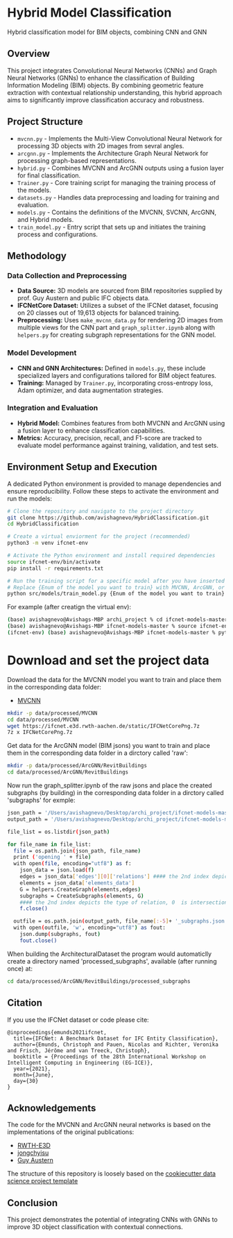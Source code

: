 # Hybrid Model Classification
Hybrid classification model for BIM objects, combining CNN and GNN

## Overview
This project integrates Convolutional Neural Networks (CNNs) and Graph Neural Networks (GNNs) to enhance the classification of Building Information Modeling (BIM) objects. By combining geometric feature extraction with contextual relationship understanding, this hybrid approach aims to significantly improve classification accuracy and robustness.

## Project Structure

- `mvcnn.py` - Implements the Multi-View Convolutional Neural Network for processing 3D objects with 2D images from sevral angles.
- `arcgnn.py` - Implements the Architecture Graph Neural Network for processing graph-based representations.
- `hybrid.py` - Combines MVCNN and ArcGNN outputs using a fusion layer for final classification.
- `Trainer.py` - Core training script for managing the training process of the models.
- `datasets.py` - Handles data preprocessing and loading for training and evaluation.
- `models.py` - Contains the definitions of the MVCNN, SVCNN, ArcGNN, and Hybrid models.
- `train_model.py` - Entry script that sets up and initiates the training process and configurations.

## Methodology

### Data Collection and Preprocessing
- **Data Source:** 3D models are sourced from BIM repositories supplied by prof. Guy Austern and public IFC objects data.
- **IFCNetCore Dataset:** Utilizes a subset of the IFCNet dataset, focusing on 20 classes out of 19,613 objects for balanced training.
- **Preprocessing:** Uses `make_mvcnn_data.py` for rendering 2D images from multiple views for the CNN part and `graph_splitter.ipynb` along with `helpers.py` for creating subgraph representations for the GNN model.

### Model Development
- **CNN and GNN Architectures:** Defined in `models.py`, these include specialized layers and configurations tailored for BIM object features.
- **Training:** Managed by `Trainer.py`, incorporating cross-entropy loss, Adam optimizer, and data augmentation strategies.

### Integration and Evaluation
- **Hybrid Model:** Combines features from both MVCNN and ArcGNN using a fusion layer to enhance classification capabilities.
- **Metrics:** Accuracy, precision, recall, and F1-score are tracked to evaluate model performance against training, validation, and test sets.

## Environment Setup and Execution

A dedicated Python environment is provided to manage dependencies and ensure reproducibility. Follow these steps to activate the environment and run the models:

```bash
# Clone the repository and navigate to the project directory
git clone https://github.com/avishagnevo/HybridClassification.git
cd HybridClassification

# Create a virtual enviorment for the project (recommended)
python3 -m venv ifcnet-env

# Activate the Python environment and install required dependencies
source ifcnet-env/bin/activate
pip install -r requirements.txt

# Run the training script for a specific model after you have inserted the data
# Replace {Enum of the model you want to train} with MVCNN, ArcGNN, or HybridModel
python src/models/train_model.py {Enum of the model you want to train}
```

For example (after creatign the virtual env):

```bash
(base) avishagnevo@Avishags-MBP archi_project % cd ifcnet-models-master
(base) avishagnevo@Avishags-MBP ifcnet-models-master % source ifcnet-env/bin/activate
(ifcnet-env) (base) avishagnevo@Avishags-MBP ifcnet-models-master % python src/models/train_model.py HybridModel
```

# Download and set the project data

Download the data for the MVCNN model you want to train and place them in the corresponding data folder:
* [MVCNN](https://ifcnet.e3d.rwth-aachen.de/static/IFCNetCorePng.7z)

```bash
mkdir -p data/processed/MVCNN
cd data/processed/MVCNN
wget https://ifcnet.e3d.rwth-aachen.de/static/IFCNetCorePng.7z
7z x IFCNetCorePng.7z
```

Get data for the ArcGNN model (BIM jsons) you want to train and place them in the corresponding data folder in a dirctory called 'raw':

```bash
mkdir -p data/processed/ArcGNN/RevitBuildings
cd data/processed/ArcGNN/RevitBuildings
```
Now run the graph_splitter.ipynb of the raw jsons and place the created subgraphs (by building) in the corresponding data folder in a dirctory called 'subgraphs' for exmple:

```bash
json_path = '/Users/avishagnevo/Desktop/archi_project/ifcnet-models-master/data/processed/ArcGNN/RevitBuildings/raw'
output_path = '/Users/avishagnevo/Desktop/archi_project/ifcnet-models-master/data/processed/ArcGNN/RevitBuildings/subgraphs'

file_list = os.listdir(json_path) 

for file_name in file_list:
  file = os.path.join(json_path, file_name)
  print ('opening ' + file)
  with open(file, encoding="utf8") as f:
    json_data = json.load(f)
    edges = json_data['edges'][0]['relations'] #### the 2nd index depicts the type of relation
    elements = json_data['elements_data']
    G = helpers.CreateGraph(elements,edges)
    subgraphs = CreateSubgraphs(elements, G)
    #### the 2nd index depicts the type of relation, 0  is intersections 
    f.close()

  outfile = os.path.join(output_path, file_name[:-5]+ '_subgraphs.json')
  with open(outfile, 'w', encoding="utf8") as fout:
    json.dump(subgraphs, fout)
    fout.close()
```

When building the ArchitecturalDataset the program would automaticlly create a directory named 'processed_subgraphs', available (after running once) at:
```bash
cd data/processed/ArcGNN/RevitBuildings/processed_subgraphs
```

## Citation
If you use the IFCNet dataset or code please cite:
```
@inproceedings{emunds2021ifcnet,
  title={IFCNet: A Benchmark Dataset for IFC Entity Classification},
  author={Emunds, Christoph and Pauen, Nicolas and Richter, Veronika and Frisch, Jérôme and van Treeck, Christoph},
  booktitle = {Proceedings of the 28th International Workshop on Intelligent Computing in Engineering (EG-ICE)},
  year={2021},
  month={June},
  day={30}
}
```

## Acknowledgements
The code for the MVCNN and ArcGNN neural networks is based on the implementations of the original publications:
* [RWTH-E3D](https://github.com/RWTH-E3D/ifcnet-models) 
* [jongchyisu](https://github.com/jongchyisu/mvcnn_pytorch) 
* [Guy Austern](https://www.mdpi.com/2075-5309/14/2/527)

The structure of this repository is loosely based on the [cookiecutter data science project template](https://drivendata.github.io/cookiecutter-data-science/)

## Conclusion
This project demonstrates the potential of integrating CNNs with GNNs to improve 3D object classification with contextual connections.
